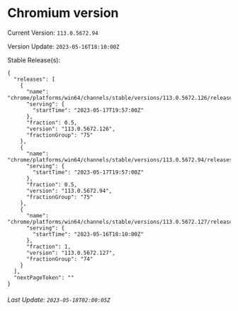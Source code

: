 # Chromium version

Current Version: `113.0.5672.94`

Version Update: `2023-05-16T18:10:00Z`

Stable Release(s):
```
{
  "releases": [
    {
      "name": "chrome/platforms/win64/channels/stable/versions/113.0.5672.126/releases/1684353420",
      "serving": {
        "startTime": "2023-05-17T19:57:00Z"
      },
      "fraction": 0.5,
      "version": "113.0.5672.126",
      "fractionGroup": "75"
    },
    {
      "name": "chrome/platforms/win64/channels/stable/versions/113.0.5672.94/releases/1684353420",
      "serving": {
        "startTime": "2023-05-17T19:57:00Z"
      },
      "fraction": 0.5,
      "version": "113.0.5672.94",
      "fractionGroup": "75"
    },
    {
      "name": "chrome/platforms/win64/channels/stable/versions/113.0.5672.127/releases/1684260600",
      "serving": {
        "startTime": "2023-05-16T18:10:00Z"
      },
      "fraction": 1,
      "version": "113.0.5672.127",
      "fractionGroup": "74"
    }
  ],
  "nextPageToken": ""
}
```

###### Last Update: `2023-05-18T02:00:05Z`
        